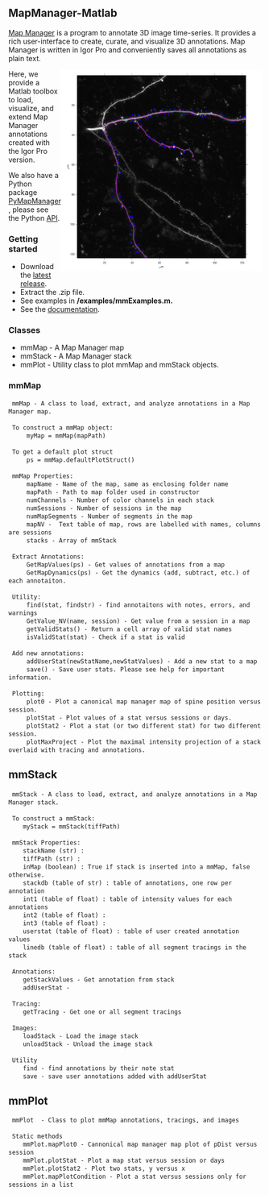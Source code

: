 ## MapManager-Matlab

[Map Manager][5] is a program to annotate 3D image time-series. It provides a rich user-interface to create, curate, and visualize 3D annotations. Map Manager is written in Igor Pro and conveniently saves all annotations as plain text.

<IMG align="right" SRC="images/mmExamples_13.png" width=400 height=400>

Here, we provide a Matlab toolbox to load, visualize, and extend Map Manager annotations created with the Igor Pro version.

We also have a Python package [PyMapManager][3], please see the Python [API][4]. 

### Getting started
 
 - Download the [latest release][1].
 - Extract the .zip file.
 - See examples in **/examples/mmExamples.m.**
 - See the [documentation][2].

### Classes

 - mmMap - A Map Manager map
 - mmStack - A Map Manager stack
 - mmPlot - Utility class to plot mmMap and mmStack objects.

### mmMap
```
 mmMap - A class to load, extract, and analyze annotations in a Map Manager map.
 
 To construct a mmMap object:
     myMap = mmMap(mapPath)
 
 To get a default plot struct
     ps = mmMap.defaultPlotStruct()
 
 mmMap Properties:
     mapName - Name of the map, same as enclosing folder name
     mapPath - Path to map folder used in constructor
     numChannels - Number of color channels in each stack
     numSessions - Number of sessions in the map
     numMapSegments - Number of segments in the map
     mapNV -  Text table of map, rows are labelled with names, columns are sessions
     stacks - Array of mmStack
 
 Extract Annotations:
     GetMapValues(ps) - Get values of annotations from a map
     GetMapDynamics(ps) - Get the dynamics (add, subtract, etc.) of each annotaiton.
 
 Utility:
     find(stat, findstr) - find annotaitons with notes, errors, and warnings
     GetValue_NV(name, session) - Get value from a session in a map
     getValidStats() - Return a cell array of valid stat names
     isValidStat(stat) - Check if a stat is valid
 
 Add new annotations:
     addUserStat(newStatName,newStatValues) - Add a new stat to a map
     save() - Save user stats. Please see help for important information.
 
 Plotting:
     plot0 - Plot a canonical map manager map of spine position versus session.
     plotStat - Plot values of a stat versus sessions or days.
     plotStat2 - Plot a stat (or two different stat) for two different session.
     plotMaxProject - Plot the maximal intensity projection of a stack overlaid with tracing and annotations.
```
## mmStack

```
 mmStack - A class to load, extract, and analyze annotations in a Map Manager stack.
 
 To construct a mmStack:
    myStack = mmStack(tiffPath)
 
 mmStack Properties:
    stackName (str) :
    tiffPath (str) :
    inMap (boolean) : True if stack is inserted into a mmMap, false otherwise.
    stackdb (table of str) : table of annotations, one row per annotation
    int1 (table of float) : table of intensity values for each annotations
    int2 (table of float) :
    int3 (table of float) :
    userstat (table of float) : table of user created annotation values
    linedb (table of float) : table of all segment tracings in the stack
 
 Annotations:
    getStackValues - Get annotation from stack
    addUserStat - 
 
 Tracing:
    getTracing - Get one or all segment tracings
 
 Images:
    loadStack - Load the image stack
    unloadStack - Unload the image stack
 
 Utility
    find - find annotations by their note stat
    save - save user annotations added with addUserStat
```

## mmPlot
```
 mmPlot  - Class to plot mmMap annotations, tracings, and images
 
 Static methods
    mmPlot.mapPlot0 - Cannonical map manager map plot of pDist versus session
    mmPlot.plotStat - Plot a map stat versus session or days
    mmPlot.plotStat2 - Plot two stats, y versus x
    mmPlot.mapPlotCondition - Plot a stat versus sessions only for sessions in a list
```

[1]: https://github.com/cudmore/MapManager-Matlab/releases
[2]: http://htmlpreview.github.io/?https://github.com/cudmore/MapManager-Matlab/blob/master/docs/mmExamples.html
[3]: https://github.com/cudmore/PyMapManager
[4]: http://blog.cudmore.io/PyMapManager/
[5]: http://blog.cudmore.io/mapmanager/
